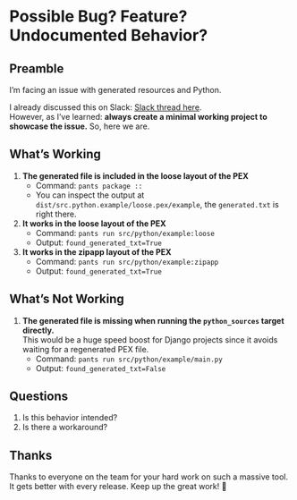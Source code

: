 # Possible Bug? Feature? Undocumented Behavior?
## Preamble
I’m facing an issue with generated resources and Python.

I already discussed this on Slack: [Slack thread here](https://app.slack.com/client/T046T6T8L/C046T6T9U).  
However, as I’ve learned: **always create a minimal working project to showcase the issue.** So, here we are.

## What’s Working
1. **The generated file is included in the loose layout of the PEX**  
   - Command: `pants package ::`  
   - You can inspect the output at `dist/src.python.example/loose.pex/example`, the `generated.txt` is right there.
2. **It works in the loose layout of the PEX**  
   - Command: `pants run src/python/example:loose`  
   - Output: `found_generated_txt=True`
3. **It works in the zipapp layout of the PEX**  
   - Command: `pants run src/python/example:zipapp`  
   - Output: `found_generated_txt=True`


## What’s Not Working
1. **The generated file is missing when running the `python_sources` target directly.**  
   This would be a huge speed boost for Django projects since it avoids waiting for a regenerated PEX file.  
   - Command: `pants run src/python/example/main.py`  
   - Output: `found_generated_txt=False`


## Questions
1. Is this behavior intended?
2. Is there a workaround?


## Thanks
Thanks to everyone on the team for your hard work on such a massive tool. It gets better with every release. Keep up the great work! 🎉

